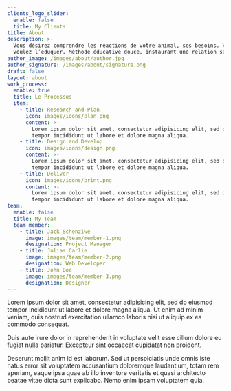 ```yaml
---
clients_logo_slider:
  enable: false
  title: My Clients
title: About
description: >-
  Vous désirez comprendre les réactions de votre animal, ses besoins. Vous
  voulez l’éduquer. Méthode éducative douce, instaurant une relation saine.
author_image: /images/about/author.jpg
author_signature: /images/about/signature.png
draft: false
layout: about
work_process:
  enable: true
  title: Le Processus
  item:
    - title: Research and Plan
      icon: images/icons/plan.png
      content: >-
        Lorem ipsum dolor sit amet, consectetur adipisicing elit, sed do eiusmod
        tempor incididunt ut labore et dolore magna aliqua.
    - title: Design and Develop
      icon: images/icons/design.png
      content: >-
        Lorem ipsum dolor sit amet, consectetur adipisicing elit, sed do eiusmod
        tempor incididunt ut labore et dolore magna aliqua.
    - title: Deliver
      icon: images/icons/print.png
      content: >-
        Lorem ipsum dolor sit amet, consectetur adipisicing elit, sed do eiusmod
        tempor incididunt ut labore et dolore magna aliqua.
team:
  enable: false
  title: My Team
  team_member:
    - title: Jack Schenziwe
      image: images/team/member-1.png
      designation: Project Manager
    - title: Julias Carlie
      image: images/team/member-2.png
      designation: Web Developer
    - title: John Doe
      image: images/team/member-3.png
      designation: Designer
---
```


Lorem ipsum dolor sit amet, consectetur adipisicing elit, sed do eiusmod tempor incididunt ut labore et dolore magna aliqua. Ut enim ad minim veniam, quis nostrud exercitation ullamco laboris nisi ut aliquip ex ea commodo consequat.

Duis aute irure dolor in reprehenderit in voluptate velit esse cillum dolore eu fugiat nulla pariatur. Excepteur sint occaecat cupidatat non proident.

Deserunt mollit anim id est laborum. Sed ut perspiciatis unde omnis iste natus error sit voluptatem accusantium doloremque laudantium, totam rem aperiam, eaque ipsa quae ab illo inventore veritatis et quasi architecto beatae vitae dicta sunt explicabo. Nemo enim ipsam voluptatem quia.
